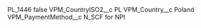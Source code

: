 <?xml version="1.0" encoding="UTF-8"?>
<CustomMetadata xmlns="http://soap.sforce.com/2006/04/metadata" xmlns:xsi="http://www.w3.org/2001/XMLSchema-instance" xmlns:xsd="http://www.w3.org/2001/XMLSchema">
    <label>PL_1446</label>
    <protected>false</protected>
    <values>
        <field>VPM_CountryISO2__c</field>
        <value xsi:type="xsd:string">PL</value>
    </values>
    <values>
        <field>VPM_Country__c</field>
        <value xsi:type="xsd:string">Poland</value>
    </values>
    <values>
        <field>VPM_PaymentMethod__c</field>
        <value xsi:type="xsd:string">N_SCF for NPI</value>
    </values>
</CustomMetadata>
